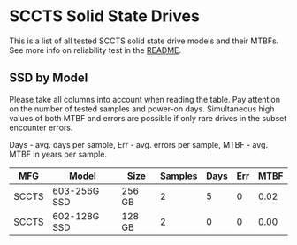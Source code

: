 SCCTS Solid State Drives
========================

This is a list of all tested SCCTS solid state drive models and their MTBFs. See
more info on reliability test in the [README](https://github.com/linuxhw/SMART).

SSD by Model
------------

Please take all columns into account when reading the table. Pay attention on the
number of tested samples and power-on days. Simultaneous high values of both MTBF
and errors are possible if only rare drives in the subset encounter errors.

Days - avg. days per sample,
Err  - avg. errors per sample,
MTBF - avg. MTBF in years per sample.

| MFG       | Model              | Size   | Samples | Days  | Err   | MTBF |
|-----------|--------------------|--------|---------|-------|-------|------|
| SCCTS     | 603-256G SSD       | 256 GB | 2       | 5     | 0     | 0.02   |
| SCCTS     | 602-128G SSD       | 128 GB | 2       | 0     | 0     | 0.00   |
